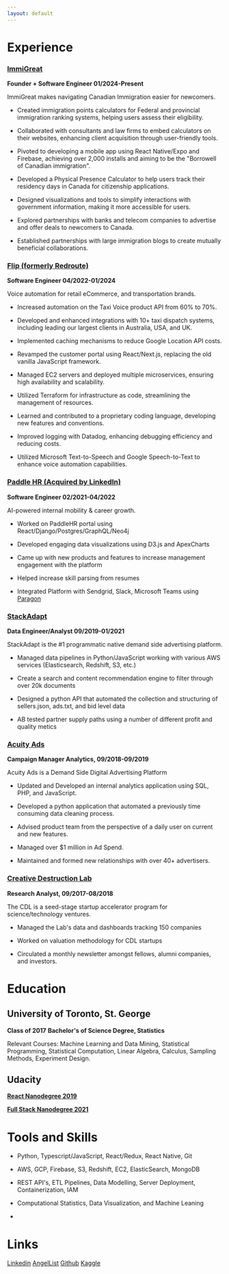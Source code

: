 ```yaml
---
layout: default
---
```


# Experience


### [ImmiGreat](https://www.immigreat.io/)

**Founder + Software Engineer 01/2024-Present**

ImmiGreat makes navigating Canadian Immigration easier for newcomers.

* Created immigration points calculators for Federal and provincial immigration ranking systems, helping users assess their eligibility.

* Collaborated with consultants and law firms to embed calculators on their websites, enhancing client acquisition through user-friendly tools.

* Pivoted to developing a mobile app using React Native/Expo and Firebase, achieving over 2,000 installs and aiming to be the "Borrowell of Canadian immigration".

* Developed a Physical Presence Calculator to help users track their residency days in Canada for citizenship applications.

* Designed visualizations and tools to simplify interactions with government information, making it more accessible for users.

* Explored partnerships with banks and telecom companies to advertise and offer deals to newcomers to Canada.

* Established partnerships with large immigration blogs to create mutually beneficial collaborations.


### [Flip (formerly Redroute)](https://flipcx.com/)

**Software Engineer 04/2022-01/2024**

Voice automation for retail eCommerce, and transportation brands.

* Increased automation on the Taxi Voice product API from 60% to 70%.

* Developed and enhanced integrations with 10+ taxi dispatch systems, including leading our largest clients in Australia, USA, and UK.

* Implemented caching mechanisms to reduce Google Location API costs.

* Revamped the customer portal using React/Next.js, replacing the old vanilla JavaScript framework.

* Managed EC2 servers and deployed multiple microservices, ensuring high availability and scalability.

* Utilized Terraform for infrastructure as code, streamlining the management of resources.

* Learned and contributed to a proprietary coding language, developing new features and conventions.

* Improved logging with Datadog, enhancing debugging efficiency and reducing costs.

* Utilized Microsoft Text-to-Speech and Google Speech-to-Text to enhance voice automation capabilities.


### [Paddle HR (Acquired by LinkedIn)](https://www.linkedin.com/company/paddle-inc./)

**Software Engineer 02/2021-04/2022**

AI-powered internal mobility & career growth.

* Worked on PaddleHR portal using React/Django/Postgres/GraphQL/Neo4j

* Developed engaging data visualizations using D3.js and ApexCharts

* Came up with new products and features to increase management engagement with the platform

* Helped increase skill parsing from resumes

* Integrated Platform with Sendgrid, Slack, Microsoft Teams using [Paragon](https://www.useparagon.com/)

### [StackAdapt](https://www.stackadapt.com/)
**Data Engineer/Analyst 09/2019-01/2021**

StackAdapt is the #1 programmatic native demand side advertising platform.

* Managed data pipelines in Python/JavaScript working with various AWS
services (Elasticsearch, Redshift, S3, etc.)

* Create a search and content
recommendation engine to filter through over 20k documents

* Designed a python API that automated the collection and structuring of
sellers.json, ads.txt, and bid level data

* AB tested partner supply paths using a number of different profit and quality metics


### [Acuity Ads](https://www.acuityads.com/)
**Campaign Manager Analytics, 09/2018-09/2019**

Acuity Ads is a Demand Side Digital Advertising Platform 

* Updated and Developed an internal analytics application using SQL, PHP, and JavaScript.

* Developed a python application that automated a previously time consuming data cleaning process.

* Advised product team from the perspective of a daily user on current and new features.

* Managed over $1 million in Ad Spend.

* Maintained and formed new relationships with over 40+ advertisers.


### [Creative Destruction Lab](https://www.creativedestructionlab.com/)
**Research Analyst, 09/2017-08/2018**

The CDL is a seed-stage startup accelerator program for science/technology ventures.

* Managed the Lab's data and dashboards tracking 150 companies

* Worked on valuation methodology for CDL startups

* Circulated a monthly newsletter amongst fellows, alumni companies, and
investors.

# Education

## University of Toronto, St. George
**Class of 2017**
**Bachelor's of Science Degree, Statistics**

Relevant Courses: Machine Learning and Data Mining, Statistical Programming, Statistical Computation, Linear Algebra, Calculus, Sampling Methods, Experiment Design.

## Udacity
[**React Nanodegree 2019**](https://www.udacity.com/course/react-nanodegree--nd019)

[**Full Stack Nanodegree 2021**](https://www.udacity.com/course/full-stack-web-developer-nanodegree--nd0044)


# Tools and Skills

* Python, Typescript/JavaScript, React/Redux, React Native, Git

* AWS, GCP, Firebase, S3, Redshift, EC2, ElasticSearch, MongoDB

* REST API's, ETL Pipelines, Data Modelling, Server Deployment,
Containerization, IAM

* Computational Statistics, Data Visualization, and Machine Leaning

* 

# Links

[Linkedin](https://www.linkedin.com/in/ben-tice/)	[AngelList](https://angel.co/ben-tice)	[Github](https://github.com/bentice)	[Kaggle](https://www.kaggle.com/bentice)